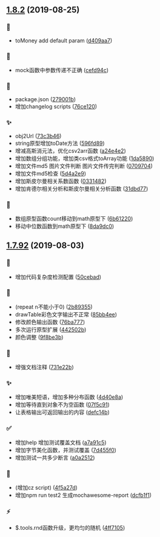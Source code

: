 ## [1.8.2](https://github.com/kongnet/meeko/compare/v1.7.92...v1.8.2) (2019-08-25)


### :art:

* toMoney add default param ([d409aa7](https://github.com/kongnet/meeko/commit/d409aa7))

### :bug:

* mock函数中参数传递不正确 ([cefd94c](https://github.com/kongnet/meeko/commit/cefd94c))

### :memo:

* package.json ([279001b](https://github.com/kongnet/meeko/commit/279001b))
* 增加changelog scripts ([76ce120](https://github.com/kongnet/meeko/commit/76ce120))

### :sparkles:

* obj2Url ([73c3b46](https://github.com/kongnet/meeko/commit/73c3b46))
* string原型增加toDate方法 ([596fd89](https://github.com/kongnet/meeko/commit/596fd89))
* 增减高斯消元法，优化csv2arr函数 ([a24e4e2](https://github.com/kongnet/meeko/commit/a24e4e2))
* 增加数组分组功能，增加类csv格式toArray功能 ([1da5890](https://github.com/kongnet/meeko/commit/1da5890))
* 增加文件md5 图片文件判断 图片文件传完判断 ([0709704](https://github.com/kongnet/meeko/commit/0709704))
* 增加文件md5检查 ([5d4a2e9](https://github.com/kongnet/meeko/commit/5d4a2e9))
* 增加斯皮尔曼相关系数函数 ([0331482](https://github.com/kongnet/meeko/commit/0331482))
* 增加肯德尔相关分析和斯皮尔曼相关分析函数 ([31dbd77](https://github.com/kongnet/meeko/commit/31dbd77))

### :truck:

* 数组原型函数count移动到math原型下 ([6b61220](https://github.com/kongnet/meeko/commit/6b61220))
* 移动中位数函数到math原型下 ([8da9dc0](https://github.com/kongnet/meeko/commit/8da9dc0))



## [1.7.92](https://github.com/kongnet/meeko/compare/4f5a27d...v1.7.92) (2019-08-03)


### :art:

* 增加代码复杂度检测配置 ([50cebad](https://github.com/kongnet/meeko/commit/50cebad))

### :bug:

* (repeat n不能小于0) ([2b89355](https://github.com/kongnet/meeko/commit/2b89355))
* drawTable彩色文字输出不正常 ([85bb4ee](https://github.com/kongnet/meeko/commit/85bb4ee))
* 修改颜色输出函数 ([76ba777](https://github.com/kongnet/meeko/commit/76ba777))
* 多次运行原型扩展 ([442502b](https://github.com/kongnet/meeko/commit/442502b))
* 颜色调整 ([9f8be3b](https://github.com/kongnet/meeko/commit/9f8be3b))

### :memo:

* 增强文档注释 ([731e22b](https://github.com/kongnet/meeko/commit/731e22b))

### :sparkles:

* 增加唯美短语，增加多种分布函数 ([4d40e8a](https://github.com/kongnet/meeko/commit/4d40e8a))
* 增加等待直到对象不为空函数 ([07f5c91](https://github.com/kongnet/meeko/commit/07f5c91))
* 让表格输出可返回输出的内容 ([defc14b](https://github.com/kongnet/meeko/commit/defc14b))

### :white_check_mark:

* 增加help 增加测试覆盖文档 ([a7a91c5](https://github.com/kongnet/meeko/commit/a7a91c5))
* 增加字节美化函数，并测试覆盖 ([7d455f0](https://github.com/kongnet/meeko/commit/7d455f0))
* 增加测试一共多少断言 ([a0a2512](https://github.com/kongnet/meeko/commit/a0a2512))

### :wrench:

* (增加cz script) ([4f5a27d](https://github.com/kongnet/meeko/commit/4f5a27d))
* 增加npm run test2 生成mochawesome-report ([dcfb1f1](https://github.com/kongnet/meeko/commit/dcfb1f1))

### :zap:

* $.tools.rnd函数升级，更均匀的随机 ([4ff7105](https://github.com/kongnet/meeko/commit/4ff7105))



